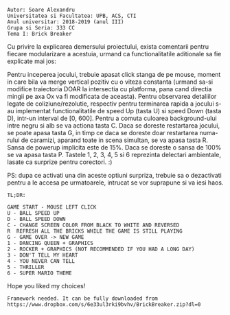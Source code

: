     Autor: Soare Alexandru
    Universitatea si Facultatea: UPB, ACS, CTI
    Anul universitar: 2018-2019 (anul III)
    Grupa si Seria: 333 CC
    Tema I: Brick Breaker

Cu privire la explicarea demersului proiectului, exista comentarii pentru fiecare modularizare a acestuia, urmand ca
functionalitatile aditionale sa fie explicate mai jos:

Pentru inceperea jocului, trebuie apasat click stanga de pe mouse, moment in care bila va merge vertical pozitiv
cu o viteza constanta (urmand sa-si modifice traiectoria DOAR la intersectia cu platforma, pana cand directia
mingii pe axa Ox va fi modificata de aceasta).
Pentru observarea detaliilor legate de coliziune/rezolutie, respectiv pentru terminarea rapida a jocului s-au
implementat functionalitatile de speed Up (tasta U) si speed Down (tasta D), intr-un interval de [0, 600].
Pentru a comuta culoarea background-ului intre negru si alb se va actiona tasta C.
Daca se doreste restartarea jocului, se poate apasa tasta G, in timp ce daca se doreste doar restartarea numa-
rului de caramizi, aparand toate in scena simultan, se va apasa tasta R.
Sansa de powerup implicita este de 15%. Daca se doreste o sansa de 100% se va apasa tasta P.
Tastele 1, 2, 3, 4, 5 si 6 reprezinta delectari ambientale, lasate ca surprize pentru corectori. :)

PS: dupa ce activati una din aceste optiuni surpriza, trebuie sa o dezactivati pentru a le accesa pe urmatoarele,
    intrucat se vor suprapune si va iesi haos. 

 
    TL;DR:

    GAME START - MOUSE LEFT CLICK
    U - BALL SPEED UP
    D - BALL SPEED DOWN
    C - CHANGE SCREEN COLOR FROM BLACK TO WHITE AND REVERSED
    R  REFRESH ALL THE BRICKS WHILE THE GAME IS STILL PLAYING
    G - GAME OVER -> NEW GAME
    1 - DANCING QUEEN + GRAPHICS 
    2 - ROCKER + GRAPHICS (NOT RECOMMENDED IF YOU HAD A LONG DAY)
    3 - DON'T TELL MY HEART
    4 - YOU NEVER CAN TELL
    5 - THRILLER
    6 - SUPER MARIO THEME

Hope you liked my choices!

    Framework needed. It can be fully downloaded from https://www.dropbox.com/s/6e33ul3rki9bvhv/BrickBreaker.zip?dl=0
